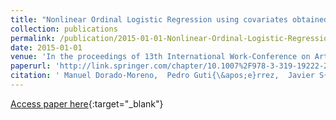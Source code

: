 ```yaml
---
title: "Nonlinear Ordinal Logistic Regression using covariates obtained by Radial Basis Function neural networks models"
collection: publications
permalink: /publication/2015-01-01-Nonlinear-Ordinal-Logistic-Regression-using-covariates-obtained-by-Radial-Basis-Function-neural-networks-models
date: 2015-01-01
venue: 'In the proceedings of 13th International Work-Conference on Artificial Neural Networks (IWANN 2015)'
paperurl: 'http://link.springer.com/chapter/10.1007%2F978-3-319-19222-2_7'
citation: ' Manuel Dorado-Moreno,  Pedro Guti{\&apos;e}rrez,  Javier S{\&apos;a}nchez-Monedero,  C{\&apos;e}sar Herv{\&apos;a}s-Mart{\&apos;i}nez, &quot;Nonlinear Ordinal Logistic Regression using covariates obtained by Radial Basis Function neural networks models.&quot; In the proceedings of 13th International Work-Conference on Artificial Neural Networks (IWANN 2015), 2015.'
---
```

[Access paper here](http://link.springer.com/chapter/10.1007%2F978-3-319-19222-2_7){:target="_blank"}
